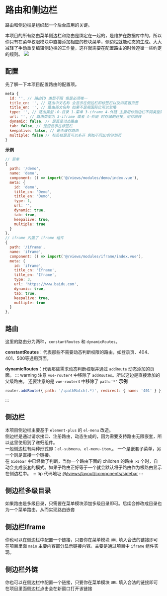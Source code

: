 # 路由和侧边栏
路由和侧边栏是组织起一个后台应用的关键。

本项目的所有路由菜单侧边栏和路由是绑定在一起的，是维护在数据库中的，所以你只有在菜单权限模块中直接添加相应的模块菜单，侧边栏就能动态的生成。大大减轻了手动重复编辑侧边栏的工作量，这样就需要在配置路由的时候遵循一些约定的规则。
![](http://oss.gumingchen.icu/admin/menu.jpg)

## 配置
先了解一下本项目配置路由的配置项。
``` js
meta {
  id: '', // 路由ID 类型不限 但是必须唯一 
  title_cn: '', // 路由中文名称 会显示在侧边栏和标签栏以及浏览器页签
  title_en: '', // 路由英文名称 如果不是用国际化可以忽略
  type: '', // 路由类型：0-目录 1-菜单 3-iframe 4-外链 主要用作侧边栏不同类型的不同操作
  url: '', // 路由类型为 3-iframe 或者 4-外链 时存储的连接，用作跳转
  dynamic: false, // 是否是动态路由
  tab: false, // 是否显示在标签栏
  keepalive: false, // 是否缓存路由
  multiple: false // 标签栏是否可以多开 例如不同ID的详情页
}

```
__示例__
``` js
// 菜单
{
  path: '/demo',
  name: 'demo',
  component: () => import('@/views/modules/demo/index.vue'),
  meta: {
    id: 'demo',
    title_cn: 'Demo',
    title_en: 'Demo',
    type: 1,
    url: '',
    dynamic: true,
    tab: true,
    keepalive: true,
    multiple: true
  }
},
// iframe 内置了 iframe 组件
{
  path: '/iframe',
  name: 'iframe',
  component: () => import('@/views/modules/iframe/index.vue'),
  meta: {
    id: 'iframe',
    title_cn: 'Iframe',
    title_en: 'Iframe',
    type: 3,
    url: 'https://www.baidu.com',
    dynamic: true,
    tab: true,
    keepalive: true,
    multiple: true
  }
},
```

## 路由
这里的路由分为两种，`constantRoutes` 和 `dynamicRoutes`。

__constantRoutes__：代表那些不需要动态判断权限的路由，如登录页、404、401、500等通用页面。

__dynamicRoutes__：代表那些需求动态判断权限并通过 `addRoute` 动态添加的页面。
::: warning 注意
`vue-router4` 中移除了 `addRoutes`。所以这边是直接添加的父级路由。
还要注意的是 `vue-router4` 中移除了 `path:'*'`
__示例__
``` js
router.addRoute({ path: '/:pathMatch(.*)', redirect: { name: '401' } })
```
:::

## 侧边栏
本项目侧边栏主要基于 `element-plus` 的 `el-menu` 改造。
<br>
侧边栏是通过请求接口、注册路由，动态生成的，因为需要支持路由无限嵌套，所以这里使用到了递归组件。
<br>
一般侧边栏有两种形式即：`el-submenu`、`el-menu-item`,。 一个是嵌套子菜单，另一个则是直接一个链接。
<br>
在 `Sidebar` 中已经做了判断，当你一个路由下面的 children 的路由 `>1` 个时，自动会变成嵌套的模式。如果子路由正好等于一个就会默认将子路由作为根路由显示在侧边栏中。
::: tip 代码地址
<a href="https://github.com/gmingchen/vue3-element-plus-admin/tree/master/src/views/layout/components/sidebar">@/views/layout/components/sidebar</a>
:::
## 侧边栏多级目录
如果路由是多级目录，只需要在菜单模块添加多级目录即可。后续会修改成目录也为一个菜单路由，从而实现路由嵌套

## 侧边栏Iframe
你也可以在侧边栏中配置一个链接，只要你在菜单模块 `URL` 填入合法的链接即可在项目里面 `main` 主要内容部分显示链接内容。主要是通过项目中 `iframe` 组件实现。

## 侧边栏外链
你也可以在侧边栏中配置一个链接，只要你在菜单模块 `URL` 填入合法的链接即可在项目里面侧边栏点击会在新窗口打开该链接
